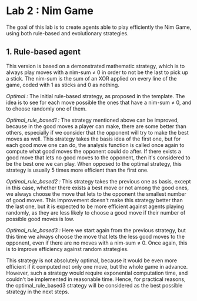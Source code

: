 # Lab 2 : Nim Game

The goal of this lab is to create agents able to play efficiently the Nim Game, using both rule-based and evolutionary strategies.

## 1. Rule-based agent

This version is based on a demonstrated mathematic strategy, which is to always play moves with a nim-sum $\neq$ 0 in order to not be the last to pick up a stick. The nim-sum is the sum of an XOR applied on every line of the game, coded with 1 as sticks and 0 as nothing.

*Optimal :* The initial rule-based strategy, as proposed in the template. The idea is to see for each move possible the ones that have a nim-sum $\neq$ 0, and to choose randomly one of them.

*Optimal_rule_based1 :* The strategy mentioned above can be improved, because in the good moves a player can make, there are some better than others, especially if we consider that the opponent will try to make the best moves as well. This strategy takes the basis idea of the first one, but for each good move one can do, the analysis function is called once again to compute what good moves the opponent could do after. If there exists a good move that lets no good moves to the opponent, then it's considered to be the best one we can play.
When opposed to the optimal strategy, this strategy is usually 5 times more efficient than the first one.

*Optimal_rule_based2 :* This strategy takes the previous one as basis, except in this case, whether there exists a best move or not among the good ones, we always choose the move that lets to the opponent the smallest number of good moves. This improvement doesn't make this strategy better than the last one, but it is expected to be more efficient against agents playing randomly, as they are less likely to choose a good move if their number of possible good moves is low.

*Optimal_rule_based3 :* Here we start again from the previous strategy, but this time we always choose the move that lets the less good moves to the opponent, even if there are no moves with a nim-sum $\neq$ 0. Once again, this is to improve efficiency against random strategies.

This strategy is not absolutely optimal, because it would be even more efficient if it computed not only one move, but the whole game in advance. However, such a strategy would require exponential computation time, and couldn't be implemented in reasonable time. Hence, for practical reasons, the optimal_rule_based3 strategy will be considered as the best possible strategy in the next steps.

